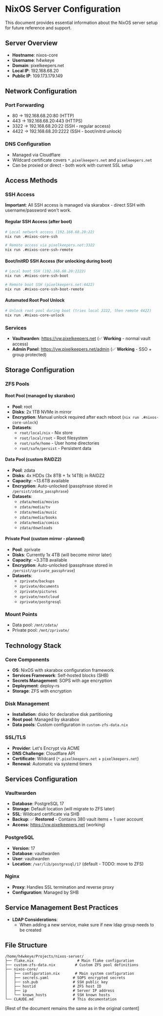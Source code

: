 # NixOS Server Configuration

This document provides essential information about the NixOS server setup for future reference and support.

## Server Overview

- **Hostname**: nixos-core
- **Username**: h4wkeye
- **Domain**: pixelkeepers.net
- **Local IP**: 192.168.68.20
- **Public IP**: 109.173.179.149

## Network Configuration

### Port Forwarding
- 80 → 192.168.68.20:80 (HTTP)
- 443 → 192.168.68.20:443 (HTTPS) 
- 3322 → 192.168.68.20:22 (SSH - regular access)
- 4422 → 192.168.68.20:2222 (SSH - boot/initrd unlock)

### DNS Configuration
- Managed via Cloudflare
- Wildcard certificate covers `*.pixelkeepers.net` and `pixelkeepers.net`
- Can be proxied or direct - both work with current SSL setup

## Access Methods

### SSH Access
**Important**: All SSH access is managed via skarabox - direct SSH with username/password won't work.

#### Regular SSH Access (after boot)
```bash
# Local network access (192.168.68.20:22)
nix run .#nixos-core-ssh

# Remote access via pixelkeepers.net:3322
nix run .#nixos-core-ssh-remote
```

#### Boot/InitRD SSH Access (for unlocking during boot)
```bash
# Local boot SSH (192.168.68.20:2222)
nix run .#nixos-core-ssh-boot

# Remote boot SSH (pixelkeepers.net:4422)
nix run .#nixos-core-ssh-boot-remote
```

#### Automated Root Pool Unlock
```bash
# Unlock root pool during boot (tries local 2222, then remote 4422)
nix run .#nixos-core-unlock
```

### Services
- **Vaultwarden**: https://vw.pixelkeepers.net (✅ **Working** - normal vault access)
- **Admin Panel**: https://vw.pixelkeepers.net/admin (✅ **Working** - SSO + group protected)

## Storage Configuration

### ZFS Pools

#### Root Pool (managed by skarabox)
- **Pool**: root
- **Disks**: 2x 1TB NVMe in mirror
- **Encryption**: Manual unlock required after each reboot (`nix run .#nixos-core-unlock`)
- **Datasets**:
  - `root/local/nix` - Nix store
  - `root/local/root` - Root filesystem
  - `root/safe/home` - User home directories
  - `root/safe/persist` - Persistent data

#### Data Pool (custom RAIDZ2)
- **Pool**: zdata
- **Disks**: 4x HDDs (3x 8TB + 1x 14TB) in RAIDZ2
- **Capacity**: ~13.6TB available
- **Encryption**: Auto-unlocked (passphrase stored in `/persist/zdata_passphrase`)
- **Datasets**:
  - `zdata/media/movies`
  - `zdata/media/tv`
  - `zdata/media/music`
  - `zdata/media/books`
  - `zdata/media/comics`
  - `zdata/downloads`

#### Private Pool (custom mirror - planned)
- **Pool**: zprivate
- **Disks**: Currently 1x 4TB (will become mirror later)
- **Capacity**: ~3.3TB available
- **Encryption**: Auto-unlocked (passphrase stored in `/persist/zprivate_passphrase`)
- **Datasets**:
  - `zprivate/backups`
  - `zprivate/documents`
  - `zprivate/pictures`
  - `zprivate/nextcloud`
  - `zprivate/postgresql`

### Mount Points
- Data pool: `/mnt/zdata/`
- Private pool: `/mnt/zprivate/`

## Technology Stack

### Core Components
- **OS**: NixOS with skarabox configuration framework
- **Services Framework**: Self-hosted blocks (SHB)
- **Secrets Management**: SOPS with age encryption
- **Deployment**: deploy-rs
- **Storage**: ZFS with encryption

### Disk Management
- **Installation**: disko for declarative disk partitioning
- **Root pool**: Managed by skarabox
- **Data pools**: Custom configuration in `custom-zfs-data.nix`

### SSL/TLS
- **Provider**: Let's Encrypt via ACME
- **DNS Challenge**: Cloudflare API
- **Certificate**: Wildcard (`*.pixelkeepers.net` + `pixelkeepers.net`)
- **Renewal**: Automatic via systemd timers

## Services Configuration

### Vaultwarden
- **Database**: PostgreSQL 17 
- **Storage**: Default location (will migrate to ZFS later)
- **SSL**: Wildcard certificate via SHB
- **Backup**: ✅ **Restored** - Contains 380 vault items + 1 user account
- **Access**: https://vw.pixelkeepers.net (working)

### PostgreSQL
- **Version**: 17
- **Database**: vaultwarden 
- **User**: vaultwarden
- **Location**: `/var/lib/postgresql/17` (default - TODO: move to ZFS)

### Nginx
- **Proxy**: Handles SSL termination and reverse proxy
- **Configuration**: Managed by SHB

## Service Management Best Practices

- **LDAP Considerations**:
  - When adding a new service, make sure if new ldap group needs to be created

## File Structure

```
/home/h4wkeye/Projects/nixos-server/
├── flake.nix                    # Main flake configuration
├── custom-zfs-data.nix         # Custom ZFS pool definitions
├── nixos-core/
│   ├── configuration.nix       # Main system configuration
│   ├── secrets.yaml           # SOPS encrypted secrets
│   ├── ssh.pub                # SSH public key
│   ├── hostid                 # ZFS host ID
│   ├── ip                     # Server IP address
│   └── known_hosts            # SSH known hosts
└── CLAUDE.md                  # This documentation
```

[Rest of the document remains the same as in the original content]